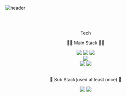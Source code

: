 ![header](https://capsule-render.vercel.app/api?type=slice&color=D3D3D1&height=300&section=header&text=Gons%20Github!&fontSize=90&animation=fadeIn&fontColor=ffffff)

<br/>
<br/>

<p align="center">Tech</>
  
  
<br/>

<p align="center">
🧑‍💻 Main Stack 👨‍💻
<br/>

<p align="center">
<img src="https://img.shields.io/badge/html-E34F26?style=for-the-badge&logo=HTML5&logoColor=white">
<img src="https://img.shields.io/badge/css-1572B6?style=for-the-badge&logo=CSS3&logoColor=white">
<img src="https://img.shields.io/badge/javascript-F7DF1E?style=for-the-badge&logo=JavaScript&logoColor=black">
<br/>
<img src="https://img.shields.io/badge/typescript-3178C6?style=for-the-badge&logo=TypeScript&logoColor=white">
<br/>
<img src="https://img.shields.io/badge/react-61DAFB?style=for-the-badge&logo=React&logoColor=black">
<img src="https://img.shields.io/badge/react native-61DAFB?style=for-the-badge&logo=React&logoColor=black">

<br/>
<br/>

<p align="center">
🔑 Sub Stack(used at least once) 🔑
<br/>

<p align="center">
<img src="https://img.shields.io/badge/node-339933?style=for-the-badge&logo=Node.js&logoColor=white">
<img src="https://img.shields.io/badge/next-000000?style=for-the-badge&logo=Next.js&logoColor=white">
